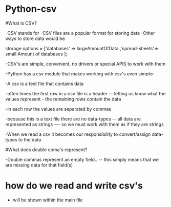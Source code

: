 # Python-csv

#What is CSV?

-CSV stands for <comma separated values>
-CSV files are a popular format for storing data
-Other ways to store data would be

  storage options =  ['databases' => largeAmountOfData
                      ,'spread-sheets'=> small Amount of databases
                    ];

-CSV's are simple, convenient, no drivers or special APIS to work with them

-Python has a csv module that makes working with csv's even simpler

-A csv is a text file that contains data

-often times the first row in a csv file is a header
    -- letting us know what the values represent - the remaining rows contain the data

-in each row the values are separated by commas

-because this is a text file there are no data-types
  -- all data are represented as strings
    --- so we must work with them as if they are strings

-When we read a csv it becomes our responsibility to convert/assign data-types to the data

#What does double coma's represent?

  -Double commas represent an empty field..
    -- this simply means that we are missing data for that field(s)

# how do we read and write csv's
  - will be shown within the main file
